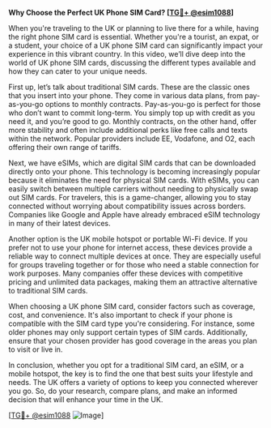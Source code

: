 **Why Choose the Perfect UK Phone SIM Card? [[TG💪+ @esim1088](https://t.me/s/esim1088)]**

When you're traveling to the UK or planning to live there for a while, having the right phone SIM card is essential. Whether you're a tourist, an expat, or a student, your choice of a UK phone SIM card can significantly impact your experience in this vibrant country. In this video, we’ll dive deep into the world of UK phone SIM cards, discussing the different types available and how they can cater to your unique needs.

First up, let’s talk about traditional SIM cards. These are the classic ones that you insert into your phone. They come in various data plans, from pay-as-you-go options to monthly contracts. Pay-as-you-go is perfect for those who don’t want to commit long-term. You simply top up with credit as you need it, and you’re good to go. Monthly contracts, on the other hand, offer more stability and often include additional perks like free calls and texts within the network. Popular providers include EE, Vodafone, and O2, each offering their own range of tariffs.

Next, we have eSIMs, which are digital SIM cards that can be downloaded directly onto your phone. This technology is becoming increasingly popular because it eliminates the need for physical SIM cards. With eSIMs, you can easily switch between multiple carriers without needing to physically swap out SIM cards. For travelers, this is a game-changer, allowing you to stay connected without worrying about compatibility issues across borders. Companies like Google and Apple have already embraced eSIM technology in many of their latest devices.

Another option is the UK mobile hotspot or portable Wi-Fi device. If you prefer not to use your phone for internet access, these devices provide a reliable way to connect multiple devices at once. They are especially useful for groups traveling together or for those who need a stable connection for work purposes. Many companies offer these devices with competitive pricing and unlimited data packages, making them an attractive alternative to traditional SIM cards.

When choosing a UK phone SIM card, consider factors such as coverage, cost, and convenience. It's also important to check if your phone is compatible with the SIM card type you're considering. For instance, some older phones may only support certain types of SIM cards. Additionally, ensure that your chosen provider has good coverage in the areas you plan to visit or live in.

In conclusion, whether you opt for a traditional SIM card, an eSIM, or a mobile hotspot, the key is to find the one that best suits your lifestyle and needs. The UK offers a variety of options to keep you connected wherever you go. So, do your research, compare plans, and make an informed decision that will enhance your time in the UK.

[[TG💪+ @esim1088](https://t.me/s/esim1088) ![Image](https://i.postimg.cc/Y0z9fWf4/image.png)]